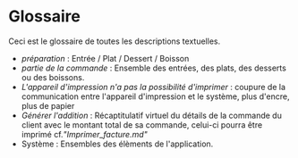 # Glossaire

Ceci est le glossaire de toutes les descriptions textuelles.

- *préparation* : Entrée / Plat / Dessert / Boisson  
- *partie de la commande* : Ensemble des entrées, des plats, des desserts ou des boissons.
- *L'appareil d'impression n'a pas la possibilité d'imprimer* : coupure de la communication entre l'appareil d'impression et le système, plus d'encre, plus de papier
- *Générer l'addition* : Récaptitulatif virtuel du détails de la commande du client avec le montant total de sa commande, celui-ci pourra être imprimé cf.*"Imprimer_facture.md"*
- Système : Ensembles des élèments de l'application.
